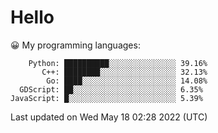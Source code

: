 # Hello

😀 My programming languages:

```
    Python: ██████████░░░░░░░░░░░░░░░ 39.16%
       C++: ████████░░░░░░░░░░░░░░░░░ 32.13%
        Go: ████░░░░░░░░░░░░░░░░░░░░░ 14.08%
  GDScript: ██░░░░░░░░░░░░░░░░░░░░░░░ 6.35%
JavaScript: █░░░░░░░░░░░░░░░░░░░░░░░░ 5.39%
```

Last updated on Wed May 18 02:28 2022 (UTC)
